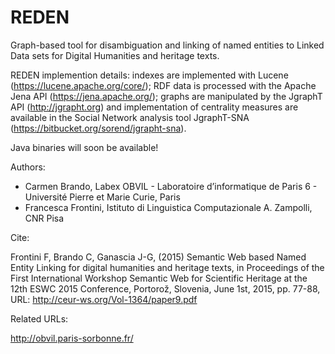 # REDEN
Graph-based tool for disambiguation and linking of named entities to Linked Data sets for Digital Humanities and heritage texts.

REDEN implemention details: indexes are implemented with Lucene (https://lucene.apache.org/core/); RDF data is processed with the Apache Jena API (https://jena.apache.org/); graphs are manipulated by the JgraphT API (http://jgrapht.org) and implementation of centrality measures are available in the Social Network analysis tool JgraphT-SNA (https://bitbucket.org/sorend/jgrapht-sna).

Java binaries will soon be available!

Authors: 
- Carmen Brando, Labex OBVIL - Laboratoire d’informatique de Paris 6 - Université Pierre et Marie Curie, Paris
- Francesca Frontini, Istituto di Linguistica Computazionale A. Zampolli, CNR Pisa

Cite:

Frontini F, Brando C, Ganascia J-G, (2015) Semantic Web based Named Entity Linking for digital humanities and heritage texts, in Proceedings of the First International Workshop Semantic Web for Scientific Heritage
at the 12th ESWC 2015 Conference, Portorož, Slovenia, June 1st, 2015, pp. 77-88, URL: http://ceur-ws.org/Vol-1364/paper9.pdf

Related URLs:

http://obvil.paris-sorbonne.fr/

